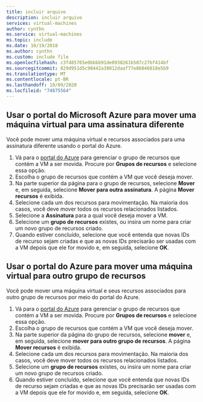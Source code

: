 ```yaml
---
title: incluir arquivo
description: incluir arquivo
services: virtual-machines
author: cynthn
ms.service: virtual-machines
ms.topic: include
ms.date: 10/19/2018
ms.author: cynthn
ms.custom: include file
ms.openlocfilehash: c3f485765e0bbbb91de0938261b587c27bf414bf
ms.sourcegitcommit: 829d951d5c90442a38012daaf77e86046018e5b9
ms.translationtype: MT
ms.contentlocale: pt-BR
ms.lasthandoff: 10/09/2020
ms.locfileid: "74875564"
---
```

## <a name="use-the-azure-portal-to-move-a-vm-to-a-different-subscription"></a>Usar o portal do Microsoft Azure para mover uma máquina virtual para uma assinatura diferente
Você pode mover uma máquina virtual e recursos associados para uma assinatura diferente usando o portal do Azure.

1. Vá para o [portal do Azure](https://portal.azure.com) para gerenciar o grupo de recursos que contém a VM a ser movida. Procure por **Grupos de recursos** e selecione essa opção.
2. Escolha o grupo de recursos que contém a VM que você deseja mover.
3. Na parte superior da página para o grupo de recursos, selecione **Mover** e, em seguida, selecione **Mover para outra assinatura**. A página **Mover recursos** é exibida.
4. Selecione cada um dos recursos para movimentação. Na maioria dos casos, você deve mover todos os recursos relacionados listados.
5. Selecione a **Assinatura** para a qual você deseja mover a VM.
6. Selecione um **grupo de recursos** existes, ou insira um nome para criar um novo grupo de recursos criado.
7. Quando estiver concluído, selecione que você entenda que novas IDs de recurso sejam criadas e que as novas IDs precisarão ser usadas com a VM depois que ele for movido e, em seguida, selecione **OK**.

## <a name="use-the-azure-portal-to-move-a-vm-to-another-resource-group"></a>Usar o portal do Azure para mover uma máquina virtual para outro grupo de recursos
Você pode mover uma máquina virtual e seus recursos associados para outro grupo de recursos por meio do portal do Azure.

1. Vá para o [portal do Azure](https://portal.azure.com) para gerenciar o grupo de recursos que contém a VM a ser movida. Procure por **Grupos de recursos** e selecione essa opção.
2. Escolha o grupo de recursos que contém a VM que você deseja mover.
3. Na parte superior da página do grupo de recursos, selecione **mover** e, em seguida, selecione **mover para outro grupo de recursos**. A página **Mover recursos** é exibida.
4. Selecione cada um dos recursos para movimentação. Na maioria dos casos, você deve mover todos os recursos relacionados listados.
5. Selecione um **grupo de recursos** existes, ou insira um nome para criar um novo grupo de recursos criado.
6. Quando estiver concluído, selecione que você entenda que novas IDs de recurso sejam criadas e que as novas IDs precisarão ser usadas com a VM depois que ele for movido e, em seguida, selecione **OK**.

